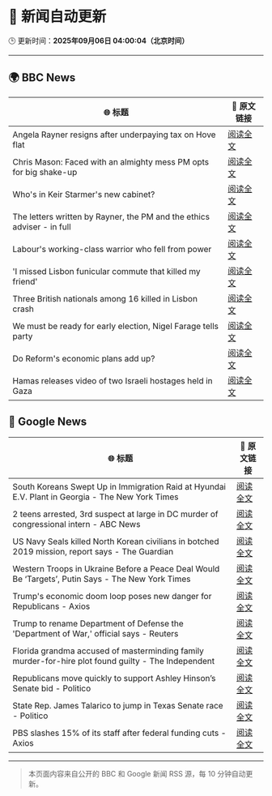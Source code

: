 # 🧠 新闻自动更新

🕒 更新时间：**2025年09月06日 04:00:04（北京时间）**

---

## 🌍 BBC News

| 🌐 标题 | 🔗 原文链接 |
|--------|-------------|
| Angela Rayner resigns after underpaying tax on Hove flat | [阅读全文](https://www.bbc.com/news/articles/c80gr5emk43o?at_medium=RSS&at_campaign=rss) |
| Chris Mason: Faced with an almighty mess PM opts for big shake-up | [阅读全文](https://www.bbc.com/news/articles/cn4lz331gxdo?at_medium=RSS&at_campaign=rss) |
| Who's in Keir Starmer's new cabinet? | [阅读全文](https://www.bbc.com/news/articles/c0veg88g7jyo?at_medium=RSS&at_campaign=rss) |
| The letters written by Rayner, the PM and the ethics adviser - in full | [阅读全文](https://www.bbc.com/news/articles/ckgyn051990o?at_medium=RSS&at_campaign=rss) |
| Labour's working-class warrior who fell from power | [阅读全文](https://www.bbc.com/news/articles/cqlz3p0ryylo?at_medium=RSS&at_campaign=rss) |
| 'I missed Lisbon funicular commute that killed my friend' | [阅读全文](https://www.bbc.com/news/articles/c98eyp69018o?at_medium=RSS&at_campaign=rss) |
| Three British nationals among 16 killed in Lisbon crash | [阅读全文](https://www.bbc.com/news/articles/c62lmed42p1o?at_medium=RSS&at_campaign=rss) |
| We must be ready for early election, Nigel Farage tells party | [阅读全文](https://www.bbc.com/news/articles/c4g75we8jk9o?at_medium=RSS&at_campaign=rss) |
| Do Reform's economic plans add up? | [阅读全文](https://www.bbc.com/news/articles/clyx4v44438o?at_medium=RSS&at_campaign=rss) |
| Hamas releases video of two Israeli hostages held in Gaza | [阅读全文](https://www.bbc.com/news/articles/cy0vly9zyl2o?at_medium=RSS&at_campaign=rss) |

## 📰 Google News

| 🌐 标题 | 🔗 原文链接 |
|--------|-------------|
| South Koreans Swept Up in Immigration Raid at Hyundai E.V. Plant in Georgia - The New York Times | [阅读全文](https://news.google.com/rss/articles/CBMijAFBVV95cUxQb0xPQ2g1Y1c5ODRWOWNWR2NrVEVycUp3OEhMMzU5STBBRWpDOU4wSUVuS0pUWW85X2lhYlpxMjFmYWZ1TDJWWDRJUC1HNzN3VjZ0WW1pZDhXcWJZTGZhRTVhYTIzRVAxX0NKaHBGb1Q4NHN3WGhwd2JON0hmb29KMWJJMEhCLVAya1VzaA?oc=5) |
| 2 teens arrested, 3rd suspect at large in DC murder of congressional intern - ABC News | [阅读全文](https://news.google.com/rss/articles/CBMikwFBVV95cUxORElDNXdPV1RZdXVseG9JeU5hdDdGQl9ENXVLQXpNaHNjdU9JSFJ4TmpwS0Y3TVV3bFJYSTBFcmlfRkdOTWc2N0RlTUh5eXBRQ05XdlRvZTd1VXcwNlphSGtuT2ZNSHlPQ2RJM0lieHh2M2h4Mm9rbk4xeUdEcDl3TWplZUNnTzBiWDY5eExOQWh0OTDSAZgBQVVfeXFMT3FsSDJMcDNZRXhPbTJRMGlLVWt3ZGFCQTFTb0VKdjl5eXJRMmo0c0dYaGV5TzdHY3ltZF9Sd0lPNTJwZGF1YS0zeUpqODE0dFF4Vy0yRnV6MTZiaWphM0I1d3B2b2JUNlJnMy0yUnJKWlktd0trdzRmX3NDOGw4VGNXYlJ1SjlkMmJNSkRxNTN4eUNXR2dLR24?oc=5) |
| US Navy Seals killed North Korean civilians in botched 2019 mission, report says - The Guardian | [阅读全文](https://news.google.com/rss/articles/CBMimgFBVV95cUxPUzZOZUtHZXN4MTFib3hzOVJUZDdCV1dQNkFHQ2x1X3I5NkFhbl9JcHNmT09nMkMtZ3d4WlVHMVVIN0xWU3ZDa0IxaFpBZnowUTVuR3Npc0ZtdFo1TGN1VWI3bFVjRVBKbGxkSjJDcEoxZ1pFSVU0NzdPY0FTZXN4a3ROYzh5TXVyVWxhcklIMlR0REtzQzA2ZWRB?oc=5) |
| Western Troops in Ukraine Before a Peace Deal Would Be ‘Targets’, Putin Says - The New York Times | [阅读全文](https://news.google.com/rss/articles/CBMikgFBVV95cUxObG1zVE80THpSSWZoMkp4U2pDLWc3ektoaEJHclBRaTcwQzU1MDBPVlRiLU9ianhUU3hoU0NYWGl3R1A5WW13SUdoOHp1bVRsWHNCR1VuNE1kU3R2dHA5d0k5cU5UaHluS1BYbGZ0MkJpdnpyb2s5dnZKTHBPWGpPcDV5NkJFZ1dtV0xTOWhfSkJmdw?oc=5) |
| Trump's economic doom loop poses new danger for Republicans - Axios | [阅读全文](https://news.google.com/rss/articles/CBMifkFVX3lxTE1NMVVkMkVJMnRXdjlqUXdDd0ZiN3ZNb01PUTZtc2R1OTRScnJHV0FKcm96eTNFam5za2V2NWQ0Nzk0aTdLeF92aGRvY0d6emlQcnFxVzgzZWRsSFZKNEQxT0MyMHZEVDJtUklBbmFpSFR0VVl4Mi1MZnR0ZnFPUQ?oc=5) |
| Trump to rename Department of Defense the 'Department of War,' official says - Reuters | [阅读全文](https://news.google.com/rss/articles/CBMiqAFBVV95cUxNbGRpRnN1dDdsWkNNS3I4eDhmQ3JyZ05rM3NXZVBTcU5uc3pYMUdJTXAySlRaZ19IMWVkRDF3MFItQTE3b080YUt6WEV0Y0UwRTdHaEN4ZzYxUFJSenhLSDJVbzFSdmt6SHpCTERUQmJrRG1KZWlJbDRkM3JSd3pFbDlVdks5Tl95RnRrZWppM1ZaY2xZSXZqWjRZaGxlM21ISjdoX3lOYWw?oc=5) |
| Florida grandma accused of masterminding family murder-for-hire plot found guilty - The Independent | [阅读全文](https://news.google.com/rss/articles/CBMisAFBVV95cUxPSWh6U2pvdWhzMDdpRmRReWF1RVBUM3l3bHg3dWRQcVpmN1IyeHozYnB6MndSYUpLQ0Y0VFUwRHVSenA4eEs5QXZVXzFYRVg4OFh4TEVVUmgyVElhT1RReE1vMWQ0UkZzRU9WUkEtSHpMUWpWSFBVN0hFOXJ0VkRZZGJhVG5kLXdkdS1iNXEyaGNiRDRudEVLSmhvQlQzV1hITjh2WndZNDVKQmxLTzRndg?oc=5) |
| Republicans move quickly to support Ashley Hinson’s Senate bid - Politico | [阅读全文](https://news.google.com/rss/articles/CBMiggFBVV95cUxOQ2c4LW5Nei1iaHBJWGw1ZnNLTXMzell4VjAxWmNwTDY1ZTMyeVZjdllQdXN3NzBYbWkwNldzWGVUWDUtNjhYbXZVb0hJMF9DZzlROG8ydDJwaERRQm5tVTZyT3ZPRWZiSG1sVzBicG9LeHJhNXpqVDZPcms5N2JFMkRR?oc=5) |
| State Rep. James Talarico to jump in Texas Senate race - Politico | [阅读全文](https://news.google.com/rss/articles/CBMihwFBVV95cUxPXzdMUnFBLW5sb21ndnVkYkNPWW9yZ0w1bDkwdWJabG84YzhzUkoxTzVTSG5TcU9xNVlGX3V6NVJoWElHeDdsWE9Odk50MjJ0OGE4Mmd1Y3hMOVBGUW4xOWt1cmI5Uk9FVzhtWWdueHcyeTNrWWk0dVUzQzlwdmNZTHlKTE9yT3M?oc=5) |
| PBS slashes 15% of its staff after federal funding cuts - Axios | [阅读全文](https://news.google.com/rss/articles/CBMigAFBVV95cUxNVlJlZVc3UUVXVGUxMzkwUzM3OVpIcjNDOGlCTGQ5WTZrUXV1bDBqVDlhT2dOX0pUUm80UVdZRGNjZS1DbU1BWlNHZ0t3MzF4bWhoQktIWGE2ejlWb0VjS3FNVldWVkNzelhkdG5wOVZLUUZXUTA1V01NMVRMYmpuUg?oc=5) |

---
> 本页面内容来自公开的 BBC 和 Google 新闻 RSS 源，每 10 分钟自动更新。